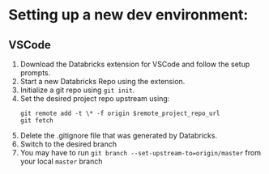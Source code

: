 # Setting up a new dev environment:

## VSCode

1. Download the Databricks extension for VSCode and follow the setup prompts.
2. Start a new Databricks Repo using the extension.
3. Initialize a git repo using `git init`.
4. Set the desired project repo upstream using:
    ```shell
    git remote add -t \* -f origin $remote_project_repo_url
    git fetch
    ```
5. Delete the .gitignore file that was generated by Databricks.
6. Switch to the desired branch
7. You may have to run `git branch --set-upstream-to=origin/master` from your local `master` branch